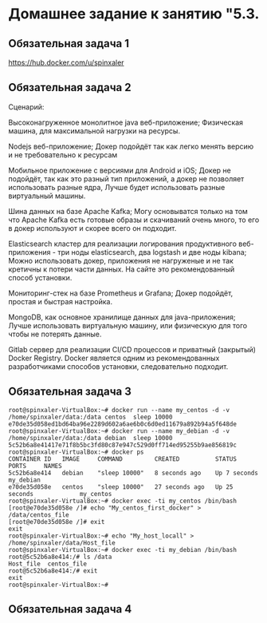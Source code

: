 
# Домашнее задание к занятию "5.3. 

## Обязательная задача 1

https://hub.docker.com/u/spinxaler

## Обязательная задача 2
Сценарий:

Высоконагруженное монолитное java веб-приложение;
Физическая машина, для максимальной нагрузки на ресурсы.

Nodejs веб-приложение;
Докер подойдёт так как легко менять версию и не требовательно к ресурсам

Мобильное приложение c версиями для Android и iOS;
Докер не подойдёт, так как это разный тип приложений, а докер не позволяет использовать разные ядра, Лучше будет использовать разные виртуальный машины.

Шина данных на базе Apache Kafka;
Могу основыватся только на том что Apache Kafka есть готовые образы и скачиваний очень много, то его в докер используют и скорее всего он подходит. 

Elasticsearch кластер для реализации логирования продуктивного веб-приложения - три ноды elasticsearch, два logstash и две ноды kibana;
Можно использовать докер, приложения не нагруженые и не так кретичны к потери части данных. На сайте это рекомендованный способ установки.

Мониторинг-стек на базе Prometheus и Grafana;
Докер подойдёт, простая и быстрая настройка.

MongoDB, как основное хранилище данных для java-приложения;
Лучше использовать виртуальную машину, или физическую для того чтобы не потерять данные. 

Gitlab сервер для реализации CI/CD процессов и приватный (закрытый) Docker Registry.
Docker является одним из рекомендованных разработчиками способов установки, следовательно подходит.

## Обязательная задача 3
```
root@spinxaler-VirtualBox:~# docker run --name my_centos -d -v /home/spinxaler/data:/data centos  sleep 10000
e70de35d058ed1bd64ba96e2289d602a6ae6b0c6d0ed11679a892b94a5f648de
root@spinxaler-VirtualBox:~# docker run --name my_debian -d -v /home/spinxaler/data:/data debian  sleep 10000
5c52b6a8e41417e71f8b5bc3fd80c87e947c529d0ff714ed95255b9ae856819c
root@spinxaler-VirtualBox:~# docker ps
CONTAINER ID   IMAGE     COMMAND         CREATED          STATUS          PORTS     NAMES
5c52b6a8e414   debian    "sleep 10000"   8 seconds ago    Up 7 seconds              my_debian
e70de35d058e   centos    "sleep 10000"   27 seconds ago   Up 25 seconds             my_centos
root@spinxaler-VirtualBox:~# docker exec -ti my_centos /bin/bash
[root@e70de35d058e /]# echo "My_centos_first_docker" > /data/centos_file
[root@e70de35d058e /]# exit
exit
root@spinxaler-VirtualBox:~# echo "My_host_locall" > /home/spinxaler/data/Host_file
root@spinxaler-VirtualBox:~# docker exec -ti my_debian /bin/bash
root@5c52b6a8e414:/# ls /data
Host_file  centos_file
root@5c52b6a8e414:/# exit
exit
root@spinxaler-VirtualBox:~# 
```

## Обязательная задача 4

